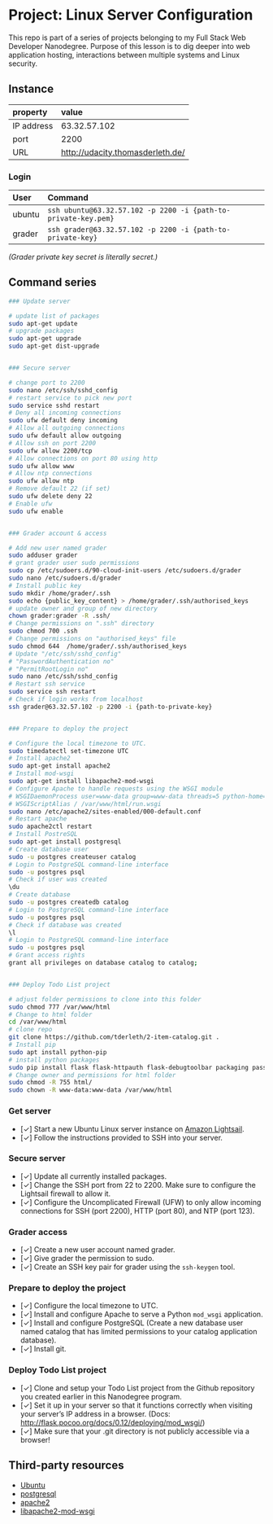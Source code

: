 # Project: Linux Server Configuration

This repo is part of a series of projects belonging to my Full Stack Web Developer Nanodegree. Purpose of this lesson is to dig deeper into web application hosting, interactions between multiple systems and Linux security.

## Instance

| property   | value                              |
| :--------- | :--------------------------------- |
| IP address | 63.32.57.102                       |
| port       | 2200                               |
| URL        | <http://udacity.thomasderleth.de/> |

### Login

| User   | Command                                                        |
| :----- | :------------------------------------------------------------- |
| ubuntu | `ssh ubuntu@63.32.57.102 -p 2200 -i {path-to-private-key.pem}` |
| grader | `ssh grader@63.32.57.102 -p 2200 -i {path-to-private-key}`     |

_(Grader private key secret is literally secret.)_

## Command series

```bash
### Update server

# update list of packages
sudo apt-get update
# upgrade packages
sudo apt-get upgrade
sudo apt-get dist-upgrade


### Secure server

# change port to 2200
sudo nano /etc/ssh/sshd_config 				
# restart service to pick new port
sudo service sshd restart 				
# Deny all incoming connections
sudo ufw default deny incoming 	
# Allow all outgoing connections
sudo ufw default allow outgoing 		
# Allow ssh on port 2200
sudo ufw allow 2200/tcp						
# Allow connections on port 80 using http
sudo ufw allow www
# Allow ntp connections
sudo ufw allow ntp
# Remove default 22 (if set)
sudo ufw delete deny 22
# Enable ufw
sudo ufw enable


### Grader account & access

# Add new user named grader
sudo adduser grader
# grant grader user sudo permissions
sudo cp /etc/sudoers.d/90-cloud-init-users /etc/sudoers.d/grader
sudo nano /etc/sudoers.d/grader
# Install public key
sudo mkdir /home/grader/.ssh
sudo echo {public_key_content} > /home/grader/.ssh/authorised_keys
# update owner and group of new directory
chown grader:grader -R .ssh/
# Change permissions on ".ssh" directory
sudo chmod 700 .ssh
# Change permissions on "authorised_keys" file
sudo chmod 644  /home/grader/.ssh/authorised_keys
# Update "/etc/ssh/sshd_config"
# "PasswordAuthentication no"
# "PermitRootLogin no"
sudo nano /etc/ssh/sshd_config
# Restart ssh service
sudo service ssh restart
# Check if login works from localhost
ssh grader@63.32.57.102 -p 2200 -i {path-to-private-key}


### Prepare to deploy the project

# Configure the local timezone to UTC.
sudo timedatectl set-timezone UTC
# Install apache2
sudo apt-get install apache2
# Install mod-wsgi
sudo apt-get install libapache2-mod-wsgi
# Configure Apache to handle requests using the WSGI module
# WSGIDaemonProcess user=www-data group=www-data threads=5 python-home=/usr/local/lib/python2.7/dist-packages
# WSGIScriptAlias / /var/www/html/run.wsgi
sudo nano /etc/apache2/sites-enabled/000-default.conf
# Restart apache
sudo apache2ctl restart
# Install PostreSQL
sudo apt-get install postgresql
# Create database user
sudo -u postgres createuser catalog
# Login to PostgreSQL command-line interface
sudo -u postgres psql
# Check if user was created
\du
# Create database
sudo -u postgres createdb catalog
# Login to PostgreSQL command-line interface
sudo -u postgres psql
# Check if database was created
\l
# Login to PostgreSQL command-line interface
sudo -u postgres psql
# Grant access rights
grant all privileges on database catalog to catalog;


### Deploy Todo List project

# adjust folder permissions to clone into this folder
sudo chmod 777 /var/www/html
# Change to html folder
cd /var/www/html
# clone repo
git clone https://github.com/tderleth/2-item-catalog.git .
# Install pip
sudo apt install python-pip
# install python packages
sudo pip install flask flask-httpauth flask-debugtoolbar packaging passlib sqlalchemy psycopg2-binary requests google-api-python-client
# Change owner and permissions for html folder
sudo chmod -R 755 html/
sudo chown -R www-data:www-data /var/www/html
```

### Get server

-   [✓]  Start a new Ubuntu Linux server instance on [Amazon Lightsail](https://aws.amazon.com/de/lightsail/).
-   [✓]  Follow the instructions provided to SSH into your server.

### Secure server

-   [✓]  Update all currently installed packages.
-   [✓]  Change the SSH port from 22 to 2200. Make sure to configure the Lightsail firewall to allow it.
-   [✓]  Configure the Uncomplicated Firewall (UFW) to only allow incoming connections for SSH (port 2200), HTTP (port 80), and NTP (port 123).

### Grader access

-   [✓]  Create a new user account named grader.
-   [✓]  Give grader the permission to sudo.
-   [✓]  Create an SSH key pair for grader using the `ssh-keygen` tool.

### Prepare to deploy the project

-   [✓]  Configure the local timezone to UTC.
-   [✓]  Install and configure Apache to serve a Python `mod_wsgi` application.
-   [✓]  Install and configure PostgreSQL (Create a new database user named catalog that has limited permissions to your catalog application database).
-   [✓]  Install git.

### Deploy Todo List project

-   [✓]  Clone and setup your Todo List project from the Github repository you created earlier in this Nanodegree program.
-   [✓]  Set it up in your server so that it functions correctly when visiting your server’s IP address in a browser. (Docs: <http://flask.pocoo.org/docs/0.12/deploying/mod_wsgi/>)
-   [✓]  Make sure that your .git directory is not publicly accessible via a browser!

## Third-party resources

-   [Ubuntu](http://releases.ubuntu.com/16.04/)
-   [postgresql](https://www.postgresql.org/)
-   [apache2](https://httpd.apache.org/)
-   [libapache2-mod-wsgi](https://packages.debian.org/search?keywords=libapache2-mod-wsgi)
